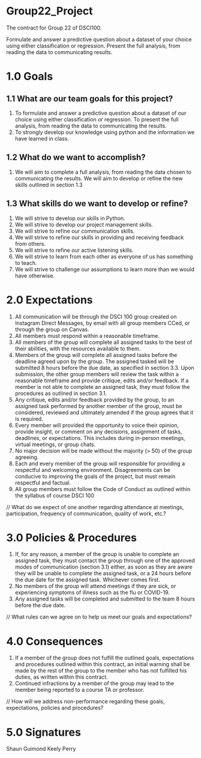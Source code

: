 # Group22_Project
The contract for Group 22 of DSCI100. 

Formulate and answer a predictive question about a dataset of your choice using either classification or regression. Present the full analysis, from reading the data to communicating results.

<h1>1.0 Goals</h1>

<h2> 1.1 What are our team goals for this project?</h2>

<ol>
<li>To formulate and answer a predictive question about a dataset of our choice using either classification or regression. To present the full analysis, from reading the data to communicating the results. </li>
<li>To strongly develop our knowledge using python and the information we have learned in class. </li>

</ol>

<h2>1.2 What do we want to accomplish?</h2>

<ol>
<li>We will aim to complete a full analysis, from reading the data chosen to communicating the results. We will aim to develop or refine the new skills outlined in section 1.3</li>
  
</ol>

<h2>1.3 What skills do we want to develop or refine?</h2>
<ol> 
<li>We will strive to develop our skills in Python.</li>
<li>We will strive to develop our project management skills. </li>
<li>We will strive to refine our communication skills. </li>
<li>We will strive to refine our skills in providing and receiving feedback from others. </li>
<li>We will strive to refine our active listening skills. </li>
<li>We will strive to learn from each other as everyone of us has something to teach.</li>
<li>We will strive to challenge our assumptions to learn more than we would have otherwise.</li>
  
</ol>


<h1>2.0 Expectations</h1>
<ol>
  
<li>All communication will be through the DSCI 100 group created on Instagram Direct Messages, by email with all group members CCed, or through the group on Canvas. 
</li>
  
<li>All members must respond within a reasonable timeframe. </li>

<li>All members of the group will complete all assigned tasks to the best of their abilities, with the resources available to them.</li>

<li>Members of the group will complete all assigned tasks before the deadline agreed upon by the group. The assigned tasked will be submitted 8 hours before the due date, as specified in section 3.3. Upon submission, the other group members will review the task within a reasonable timeframe and provide critique, edits and/or feedback.  If a member is not able to complete an assigned task, they must follow the procedures as outlined in section 3.1. </li>

<li>Any critique, edits and/or feedback provided by the group, to an assigned task performed by another member of the group, must be considered, reviewed and ultimately amended if the group agrees that it is required. </li>

<li>Every member will provided the opportunity to voice their opinion, provide insight, or comment on any decisions, assignment of tasks, deadlines, or expectations. This includes during in-person meetings, virtual meetings, or group chats.</li>

<li>No major decision will be made without the majority (> 50) of the group agreeing.</li>

<li>Each and every member of the group will responsible for providing a respectful and welcoming environment. Disagreements can be conducive to improving the goals of the project, but must remain respectful and factual. </li>

<li>All group members must follow the Code of Conduct as outlined within the syllabus of course DSCI 100</li>
  
</ol>

// What do we expect of one another regarding attendance at meetings, participation, frequency of communication, quality of work, etc.?

<h1>3.0 Policies & Procedures</h1>
<ol>
  
<li>If, for any reason, a member of the group is unable to complete an assigned task, they must contact the group through one of the approved modes of communication (section 3.1) either, as soon as they are aware they will be unable to complete the assigned task, or a 24 hours before the due date for the assigned task. Whichever comes first.</li>

<li>No members of the group will attend meetings if they are sick, or experiencing symptoms of illness such as the flu or COVID-19. </li>

<li>Any assigned tasks will be completed and submitted to the team 8 hours before the due date. </li>



</ol>

// What rules can we agree on to help us meet our goals and expectations?

<h1>4.0 Consequences</h1>
<ol>
<li>If a member of the group does not fulfill the outlined goals, expectations and procedures outlined within this contract, an initial warning shall be made by the rest of the group to the member who has not fulfilled his duties, as written within this contract. </li>
<li>Continued infractions by a member of the group may lead to the member being reported to a course TA or professor.</li>
</ol>

// How will we address non-performance regarding these goals, expectations, policies and procedures?


<h1>5.0 Signatures</h1>

Shaun Guimond
Keely Perry
